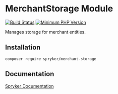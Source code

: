 # MerchantStorage Module
[![Build Status](https://travis-ci.org/spryker/merchant-storage.svg)](https://travis-ci.org/spryker/merchant-storage)
[![Minimum PHP Version](https://img.shields.io/badge/php-%3E%3D%207.3-8892BF.svg)](https://php.net/)

Manages storage for merchant entities.

## Installation

```
composer require spryker/merchant-storage
```

## Documentation

[Spryker Documentation](https://academy.spryker.com/developing_with_spryker/module_guide/modules.html)
